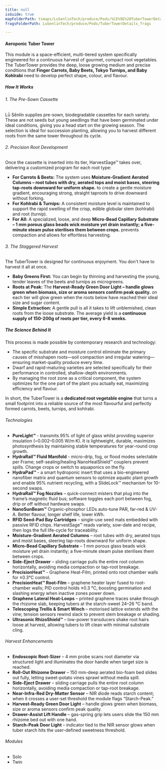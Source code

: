 ```yaml
---
title: null
isGuide: true
mapFolderPath: tsmaps/LuSenlinTech/produce/Pods/%CE%9E%20TuberTowerDetails
fragsFolderPath: LuSenlinTech/produce/Pods/TuberTowerDetails_frags

---
```



<!-- tsGuideRenderComment {"guide":{"id":"xsm5y60Yo","path":"LuSenlinTech/produce/Pods","fragmentFolderPath":"LuSenlinTech/produce/Pods/TuberTowerDetails_frags"},"fragment":{"id":"xsm5y60Yo","topLevelMapKey":"xmKRbi0022","mapKeyChain":"xmKRbi0022","guideID":"xsm5y60Av","guidePath":"c:/GitHub/MuddySpud/MuddySpud.github.io/tsmaps/LuSenlinTech/produce/Pods/TuberTowerDetails.tspod","chartKey":"xmKRbi0022","isLeaf":true,"options":[]}} -->

#### Aeroponic Tuber Tower

This module is a space-efficient, multi-tiered system specifically engineered for a continuous harvest of gourmet, compact root vegetables. The TuberTower provides the deep, loose growing medium and precise conditions that **Finger Carrots, Baby Beets, Tokyo Turnips, and Baby Kohlrabi** need to develop perfect shape, colour, and flavour.

##### How It Works

###### 1. The Pre-Sown Cassette
Lǜ Sēnlín supplies pre-sown, biodegradable cassettes for each variety. These are not seeds but young seedlings that have been germinated under ideal conditions, giving you a head start on the growing season. The selection is ideal for succession planting, allowing you to harvest different roots from the same tower throughout its cycle.

###### 2. Precision Root Development
Once the cassette is inserted into its tier, HarvestSage™ takes over, delivering a customized program for each root type:
- **For Carrots & Beets:** The system uses ****Moisture-Gradient Aerated Columns** – root tubes with dry, aerated tops and moist bases, steering tap-roots downward for uniform shape.** to create a gentle moisture gradient, encouraging strong, straight taproots to drive downward without forking.
- **For Kohlrabi & Turnips:** A consistent moisture level is maintained to support the rapid swelling of the crisp, edible globular stem (kohlrabi) and root (turnip).
- **For All:** A specialized, loose, and deep ****Micro-Bead Capillary Substrate** – 1 mm porous glass beads wick moisture yet drain instantly; a five-minute steam pulse sterilises them between crops.** prevents compaction and allows for effortless harvesting.

###### 3. The Staggered Harvest
The TuberTower is designed for continuous enjoyment. You don't have to harvest it all at once.
- **Baby Greens First:** You can begin by thinning and harvesting the young, tender leaves of the beets and turnips as microgreens.
- **Roots at Peak:** The ****Harvest-Ready Green Door Light** – handle glows green when biomass, size or aroma sensors confirm peak quality.** on each tier will glow green when the roots below have reached their ideal size and sugar content.
- **Simple Extraction:** A gentle pull is all it takes to lift unblemished, clean roots from the loose substrate. The average yield is a **continuous supply of 150-200g of roots per tier, every 6-8 weeks.**

##### The Science Behind It

This process is made possible by contemporary research and technology:
- The specific substrate and moisture control eliminate the primary causes of misshapen roots—soil compaction and irregular watering—ensuring market-quality produce every time.
- Dwarf and rapid-maturing varieties are selected specifically for their performance in controlled, shallow-depth environments.
- By managing the root zone as a critical component, the system optimizes for the one part of the plant you actually eat, maximizing efficiency and flavour.

In short, the TuberTower is a **dedicated root vegetable engine** that turns a small footprint into a reliable source of the most flavourful and perfectly formed carrots, beets, turnips, and kohlrabi.

###### Technologies  

- **PureLight™** - transmits 95% of light of glass whilst providing superior insulation (~0.002–0.005 W/m·K). It is lightweight, durable, maximizes photosynthesis by maintaining stable temperatures for year-round crop growth.
- **HydraRail™ Fluid Manifold** - micro-drip, fog, or flood modes selectable per Frame; self-sealing/healing NanoHealShield™ couplers prevent spills. Change crops or switch to aquaponics on the fly.
- **HydraPad™** - a smart hydroponic insert that uses a bio-engineered nanofiber matrix and quantum sensors to optimize aquatic plant growth and enable 95% nutrient recycling, with a SlideLock™ mechanism for 10-second swaps.
- **HydraRail™ Fog Nozzles** – quick-connect misters that plug into the frame’s magnetic fluid bus; software toggles each port between fog, drip or off without hardware swaps.
- **NanoSunBeam™** Organic-phosphor LEDs auto-tune PAR, far-red & UV-A. Better flavour, longer shelf life, lower kWh.
- **RFID Seed-Pad Bay Cartridges** – single-use seed mats embedded with passive RFID chips. HarvestSage™ reads variety, sow-date and recipe, then logs the full life-cycle for traceability.
- **Moisture-Gradient Aerated Columns** – root tubes with dry, aerated tops and moist bases, steering tap-roots downward for uniform shape.
- **Micro-Bead Capillary Substrate** – 1 mm porous glass beads wick moisture yet drain instantly; a five-minute steam pulse sterilises them between crops.
- **Side-Eject Drawer** – sliding carriage pulls the entire root column horizontally, avoiding media compaction or tap-root breakage.
- **PrecisionHeat™**  - Graphene Heat-Film, printed onto root chamber walls for ±0.3°C control.
- **PrecisionHeat™ Root-Film** – graphene heater layer fused to root-chamber walls; PID control holds ±0.3 °C, boosting germination and slashing energy when inactive zones power down.
- **Graphene Lateral Heat-Loops** – printed graphene traces snake through the rhizome slab, keeping tubers at the starch-sweet 24–26 °C band.
- **Telescoping Trellis & Smart Winch** – motorised lattice extends with the vine; tension sensors rewind slack to prevent stem breakage or shading.
- **Ultrasonic RhizoShield™** – low-power transducers shake root hairs loose at harvest, allowing tubers to lift clean with minimal substrate cling.

###### Harvest Enhancements
  
- **Endoscopic Root-Sizer** – 4 mm probe scans root diameter via structured light and illuminates the door handle when target size is reached.
- **Roll-Out Rhizome Drawer** – 150 mm-deep aerated bio-foam bed slides out fully, letting sweet-potato vines sprawl without media spill.
- **Side-Eject Drawer** – sliding carriage pulls the entire root column horizontally, avoiding media compaction or tap-root breakage.
- **Near-Infra-Red Dry-Matter Sensor** – NIR diode reads starch content; when it crosses a user-set threshold the module flags “Starch-Peak.”
- **Harvest-Ready Green Door Light** – handle glows green when biomass, size or aroma sensors confirm peak quality.  
- **Drawer-Assist Lift Handle** – gas-spring grip lets users slide the 150 mm rhizome bed out with one hand.
- **Starch-Peak Door Light** – indicator tied to the NIR sensor glows when tuber starch hits the user-defined sweetness threshold.  

###### Modules
- Solo
- Twin

